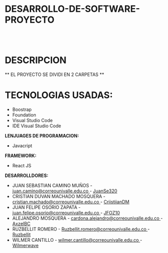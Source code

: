 # DESARROLLO-DE-SOFTWARE-PROYECTO
<BR><BR>
# DESCRIPCION
 ** EL PROYECTO SE DIVIDI EN 2 CARPETAS **
# TECNOLOGIAS USADAS:

 <ul>
   <li>Boostrap</li> 
   <li>Foundation</li> 
   <li>Visual Studio Code </li>
   <li>IDE Visual Studio Code</li>
</ul>

<strong>LENJUAGES DE PROGRAMACION:</strong>
<ul>
  <li>Javacript</li>
</ul>
<strong>FRAMEWORK:</strong>
<ul> 
  <li>React JS</li>
</ul>

<strong>DESARROLLDORES:</strong>
<ul>
  <li> JUAN SEBASTIAN CAMINO MUÑOS - <a href="mailto:juan.camino@correounivalle.edu.co"> juan.camino@correounivalle.edu.co </a> - 
    <a href="https://github.com/JuanSe320" target="_blank">    JuanSe320</a>
  </li> 
  <li> CRISTIAN DUVAN MACHADO MOSQUERA - <a href="mailto:cristian.machado@correounivalle.edu.co"> cristian.machado@correounivalle.edu.co </a> -
    <a href="https://github.com/CriistiianDM"> CriistiianDM </a>
  </li>
  <li> JUAN FELIPE OSORIO ZAPATA - <a href="mailto:juan.felipe.osorio@correounivalle.edu.co">juan.felipe.osorio@correounivalle.edu.co </a> -
    <a href="https://github.com/JFOZ1010">JFOZ10 </a>
  </li>
    <li> ALEJANDRO MOSQUERA - <a href="mailto:cardona.alejandro@correounivalle.edu.co">cardona.alejandro@correounivalle.edu.co </a> -
    <a href="https://github.com/AxzelBC">AxzelBC</a>
  </li>
  <li> RUZBELLIT ROMERO - <a href="mailto:Ruzbellit.romero@correounivalle.edu.co">Ruzbellit.romero@correounivalle.edu.co  </a> -
    <a href="https://github.com/Ruzbellit">Ruzbellit</a>
  </li>
    <li>  WILMER CANTILLO - <a href="wilmer.cantillo@correounivalle.edu.co">wilmer.cantillo@correounivalle.edu.co  </a> -
    <a href="https://github.com/Wilmerwave">Wilmerwave</a>
  </li>
</ul>
